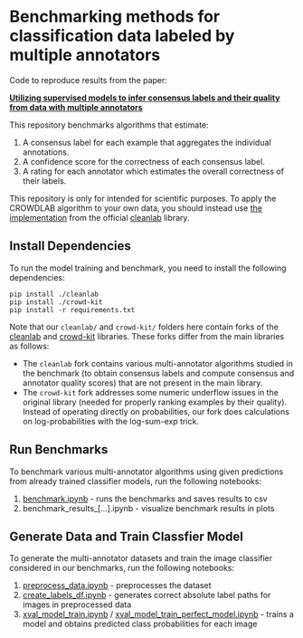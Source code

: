 # Benchmarking methods for classification data labeled by multiple annotators

Code to reproduce results from the paper:

**[Utilizing supervised models to infer consensus labels and their quality from data with multiple annotators](https://arxiv.org/abs/2210.06812)**

This repository benchmarks algorithms that estimate:
1. A consensus label for each example that aggregates the individual annotations.
2. A confidence score for the correctness of each consensus label.
3. A rating for each annotator which estimates the overall correctness of their labels.

This repository is only for intended for scientific purposes. 
To apply the CROWDLAB algorithm to your own data, you should instead use [the implementation](https://docs.cleanlab.ai/stable/tutorials/multiannotator.html) from the official [cleanlab](https://github.com/cleanlab/cleanlab) library.


## Install Dependencies

To run the model training and benchmark, you need to install the following dependencies:
```
pip install ./cleanlab
pip install ./crowd-kit
pip install -r requirements.txt
```

Note that our `cleanlab/` and `crowd-kit/` folders here contain forks of the [cleanlab](https://github.com/cleanlab/cleanlab) and [crowd-kit](https://github.com/Toloka/crowd-kit) libraries. These forks differ from the main libraries as follows:

- The `cleanlab` fork contains various multi-annotator algorithms studied in the benchmark (to obtain consensus labels and compute consensus and annotator quality scores) that are not present in the main library.
- The `crowd-kit` fork addresses some numeric underflow issues in the original library (needed for properly ranking examples by their quality). Instead of operating directly on probabilities, our fork does calculations on log-probabilities with the log-sum-exp trick.

## Run Benchmarks

To benchmark various multi-annotator algorithms using given predictions from already trained classifier models, run the following notebooks:

1. [benchmark.ipynb](2_benchmark.ipynb) - runs the benchmarks and saves results to csv
2. benchmark_results_[...].ipynb - visualize benchmark results in plots

## Generate Data and Train Classfier Model

To generate the multi-annotator datasets and train the image classifier considered in our benchmarks, run the following notebooks:

1. [preprocess_data.ipynb](0_preprocess_data.ipynb) - preprocesses the dataset
2. [create_labels_df.ipynb](0_create_labels_df.ipynb) - generates correct absolute label paths for images in preprocessed data
3. [xval_model_train.ipynb](1_xval_model_train.ipynb) /  [xval_model_train_perfect_model.ipynb](1_xval_model_train_perfect_model.ipynb) - trains a model and obtains predicted class probabilities for each image
